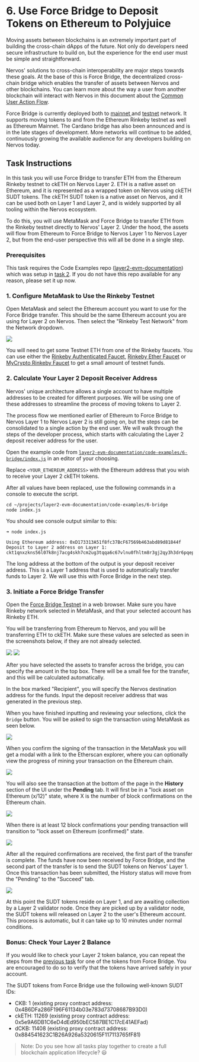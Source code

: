 # 6. Use Force Bridge to Deposit Tokens on Ethereum to Polyjuice

Moving assets between blockchains is an extremely important part of building the cross-chain dApps of the future. Not only do developers need secure infrastructure to build on, but the experience for the end user must be simple and straightforward.

Nervos' solutions to cross-chain interoperability are major steps towards these goals. At the base of this is Force Bridge, the decentralized cross-chain bridge which enables the transfer of assets between Nervos and other blockchains. You can learn more about the way a user from another blockchain will interact with Nervos in this document about the [Common User Action Flow](../concept-explainers/structure.md#common-user-action-flow).

Force Bridge is currently deployed both to [mainnet ](https://forcebridge.com)and [testnet](https://testnet.forcebridge.com) network. It supports moving tokens to and from the Ethereum Rinkeby testnet as well as Ethereum Mainnet. The Cardano bridge has also been announced and is in the late stages of development. More networks will continue to be added, continuously growing the available audience for any developers building on Nervos today.

## Task Instructions

In this task you will use Force Bridge to transfer ETH from the Ethereum Rinkeby testnet to ckETH on Nervos Layer 2. ETH is a native asset on Ethereum, and it is represented as a wrapped token on Nervos using ckETH SUDT tokens. The ckETH SUDT token is a native asset on Nervos, and it can be used both on Layer 1 and Layer 2, and is widely supported by all tooling within the Nervos ecosystem.

To do this, you will use MetaMask and Force Bridge to transfer ETH from the Rinkeby testnet directly to Nervos' Layer 2. Under the hood, the assets will flow from Ethereum to Force Bridge to Nervos Layer 1 to Nervos Layer 2, but from the end-user perspective this will all be done in a single step.

### Prerequisites

This task requires the Code Examples repo ([layer2-evm-documentation](https://github.com/nervosnetwork/layer2-evm-documentation)) which was setup in [task 2](2.deploy.eth.contract.md#2.-clone-and-setup-the-code-examples-repository). If you do not have this repo available for any reason, please set it up now.

### 1. Configure MetaMask to Use the Rinkeby Testnet

Open MetaMask and select the Ethereum account you want to use for the Force Bridge transfer. This should be the same Ethereum account you are using for Layer 2 on Nervos. Then select the "Rinkeby Test Network" from the Network dropdown.

![](https://raw.githubusercontent.com/nervosnetwork/layer2-evm-documentation/master/images/metamask-select-network.png)

You will need to get some Testnet ETH from one of the Rinkeby faucets. You can use either the [Rinkeby Authenticated Faucet](https://faucet.rinkeby.io), [Rinkeby Ether Faucet](http://rinkeby-faucet.com) or [MyCrypto Rinkeby Faucet](https://app.mycrypto.com/faucet) to get a small amount of testnet funds.

### 2. Calculate Your Layer 2 Deposit Receiver Address

Nervos' unique architecture allows a single account to have multiple addresses to be created for different purposes. We will be using one of these addresses to streamline the process of moving tokens to Layer 2.

The process flow we mentioned earlier of Ethereum to Force Bridge to Nervos Layer 1 to Nervos Layer 2 is still going on, but the steps can be consolidated to a single action by the end user. We will walk through the steps of the developer process, which starts with calculating the Layer 2 deposit receiver address for the user.

Open the example code from [`layer2-evm-documentation/code-examples/6-bridge/index.js`](../code-examples/6-bridge/index.js) in an editor of your choosing.

Replace `<YOUR_ETHEREUM_ADDRESS>` with the Ethereum address that you wish to receive your Layer 2 ckETH tokens.

After all values have been replaced, use the following commands in a console to execute the script.

```
cd ~/projects/layer2-evm-documentation/code-examples/6-bridge
node index.js
```

You should see console output similar to this:

```
➜ node index.js 

Using Ethereum address: 0xD173313A51f8fc37BcF67569b463abd89d81844f
Deposit to Layer 2 address on Layer 1: 
ckt1qnxzkns56l07k8nj7acg4skh7cm2ug3tqqa6c67vlnu0fhltm8r3gj2qy3h3dr6pqepfm3jp4hfnsxjykhh0v8nh2s2z7k2wnpn8rft45yqqqqqsqqqqqvqqqqqfjqqqqzu3u2hxanhpdr2vkcjlcxts3k87emrdxfwyndy9m9aadz7wjz57y6gqqqqpqqqqqqcqqqqqxyqqqqqs2u0ezpelms7daaxa4kttggzd6vxkx40nmk56d4lup7sryeqgmgqngqqqqpy5qfr0z685zpjznhryrtwn8qdyfd0w7c08w4q59av5axrxwxjht5tnxya9r78ux770vatfk336hkyasxzy7q9rqgqqqqqqcqeeaud2
```

The long address at the bottom of the output is your deposit receiver address. This is a Layer 1 address that is used to automatically transfer funds to Layer 2. We will use this with Force Bridge in the next step.

### 3. Initiate a Force Bridge Transfer

Open the [Force Bridge Testnet](https://testnet.forcebridge.com/bridge/Ethereum/Nervos?xchain-asset=0x0000000000000000000000000000000000000000) in a web browser. Make sure you have Rinkeby network selected in MetaMask, and that your selected account has Rinkeby ETH.

You will be transferring from Ethereum to Nervos, and you will be transferring ETH to ckETH. Make sure these values are selected as seen in the screenshots below, if they are not already selected.

![](https://raw.githubusercontent.com/nervosnetwork/layer2-evm-documentation/master/images/bridge-landing.png) ![](https://raw.githubusercontent.com/nervosnetwork/layer2-evm-documentation/master/images/bridge-select-eth.png)

After you have selected the assets to transfer across the bridge, you can specify the amount in the top box. There will be a small fee for the transfer, and this will be calculated automatically.

In the box marked "Recipient", you will specify the Nervos destination address for the funds. Input the deposit receiver address that was generated in the previous step.

When you have finished inputting and reviewing your selections, click the `Bridge` button. You will be asked to sign the transaction using MetaMask as seen below.

![](https://raw.githubusercontent.com/nervosnetwork/layer2-evm-documentation/master/images/metamask-send-bridge-transfer.png)

When you confirm the signing of the transaction in the MetaMask you will get a modal with a link to the Etherscan explorer, where you can optionally view the progress of mining your transaction on the Ethereum chain.

![](https://raw.githubusercontent.com/nervosnetwork/layer2-evm-documentation/master/images/bridge-tx-sent.png)

You will also see the transaction at the bottom of the page in the **History** section of the UI under the **Pending** tab. It will first be in a "lock asset on Ethereum (x/12)" state, where X is the number of block confirmations on the Ethereum chain.

![](https://raw.githubusercontent.com/nervosnetwork/layer2-evm-documentation/master/images/bridge-1-lock-eth.png)

When there is at least 12 block confirmations your pending transaction will transition to "lock asset on Ethereum (confirmed)" state.

![](https://raw.githubusercontent.com/nervosnetwork/layer2-evm-documentation/master/images/force-bridge-lock-eth-confirmed.png)

After all the required confirmations are received, the first part of the transfer is complete. The funds have now been received by Force Bridge, and the second part of the transfer is to send the SUDT tokens on Nervos' Layer 1. Once this transaction has been submitted, the History status will move from the "Pending" to the "Succeed" tab.

![](https://raw.githubusercontent.com/nervosnetwork/layer2-evm-documentation/master/images/force-bridge-success.png)

At this point the SUDT tokens reside on Layer 1, and are awaiting collection by a Layer 2 validator node. Once they are picked up by a validator node, the SUDT tokens will released on Layer 2 to the user's Ethereum account. This process is automatic, but it can take up to 10 minutes under normal conditions.

### Bonus: Check Your Layer 2 Balance

If you would like to check your Layer 2 token balance, you can repeat the steps from the [previous task](https://github.com/nervosnetwork/layer2-evm-documentation/blob/6bb60b888ff15e6f1021be976800543f1e47189a/tasks/5.deploy.erc20.proxy.contract.md) for one of the tokens from Force Bridge. You are encouraged to do so to verify that the tokens have arrived safely in your account.

The SUDT tokens from Force Bridge use the following well-known SUDT IDs:

* CKB: 1 (existing proxy contract address: 0x4B6DFa286F196F61134b03e783d73708687B93D0)
* ckETH: 11269 (existing proxy contract address: 0x5e9A6DB1C6eD4dEd950bEC587BE1C17cE41AEFad)
* dCKB: 11408 (existing proxy contract address: 0x884541623C1B26A926a5320615F117113765fF81)

> Note: Do you see how all tasks play together to create a full blockchain application lifecycle? 😃

